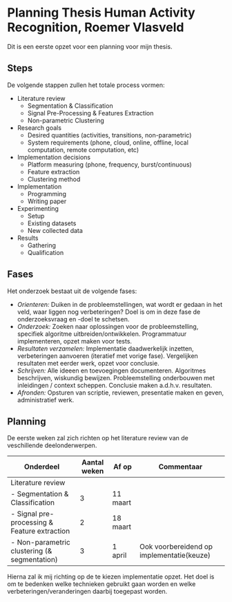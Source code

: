 # Planning Thesis Human Activity Recognition, Roemer Vlasveld

Dit is een eerste opzet voor een planning voor mijn thesis.

## Steps

De volgende stappen zullen het totale process vormen:

- Literature review
    - Segmentation & Classification
    - Signal Pre-Processing & Features Extraction
    - Non-parametric Clustering
- Research goals
    - Desired quantities (activities, transitions, non-parametric)
    - System requirements (phone, cloud, online, offline, local computation, remote computation, etc)
- Implementation decisions
    - Platform measuring (phone, frequency, burst/continuous)
    - Feature extraction
    - Clustering method
- Implementation
    - Programming
    - Writing paper
- Experimenting
    - Setup
    - Existing datasets
    - New collected data
- Results
    - Gathering
    - Qualification


## Fases

Het onderzoek bestaat uit de volgende fases:

- *Orienteren:* Duiken in de probleemstellingen, wat wordt er gedaan in het veld, waar liggen nog verbeteringen? Doel is om in deze fase de onderzoeksvraag en -doel te schetsen.
- *Onderzoek:* Zoeken naar oplossingen voor de probleemstelling, specifiek algoritme uitbreiden/ontwikkelen. Programmatuur implementeren, opzet maken voor tests.
- *Resultaten verzamelen:* Implementatie daadwerkelijk inzetten, verbeteringen aanvoeren (iteratief met vorige fase). Vergelijken resultaten met eerder werk, opzet voor conclusie.
- *Schrijven:* Alle ideeen en toevoegingen documenteren. Algoritmes beschrijven, wiskundig bewijzen. Probleemstelling onderbouwen met inleidingen / context scheppen. Conclusie maken a.d.h.v. resultaten.
- *Afronden:* Opsturen van scriptie, reviewen, presentatie maken en geven, administratief werk.




## Planning

De eerste weken zal zich richten op het literature review van de veschillende deelonderwerpen.

<table>
  <thead>
    <row>
      <th>Onderdeel</th>
      <th>Aantal weken</th>
      <th>Af op</th>
      <th>Commentaar</th>
    </row>
  </thead>
  <tbody>
    <tr>
      <td colspan="3">Literature review</td>
    </tr>
    <tr>
      <td> - Segmentation & Classification</td>
      <td>3</td>
      <td>11 maart</td>
      <td />
    </tr>
    <tr>
      <td> - Signal pre-processing & Feature extraction</td>
      <td>2</td>
      <td>18 maart</td>
      <td />
    </tr>
    <tr>
      <td> - Non-parametric clustering (& segmentation)</td>
      <td>3</td>
      <td>1 april</td>
      <td>Ook voorbereidend op implementatie(keuze)</td>
    </tr>

  </tbody>
</table>

Hierna zal ik mij richting op de te kiezen implementatie opzet. Het doel is om te bedenken welke technieken gebruikt gaan worden en welke verbeteringen/veranderingen daarbij toegepast worden.

